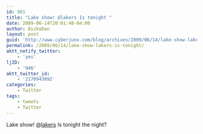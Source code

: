 ```yaml
---
id: 981
title: "Lake show! @lakers Is tonight "
date: 2009-06-14T20:01:48-04:00
author: DizkoDan
layout: post
guid: 'http://www.cyberjunx.com/blog/archives/2009/06/14/lake-show-lakers-is-tonight/'
permalink: /2009/06/14/lake-show-lakers-is-tonight/
aktt_notify_twitter:
    - 'yes'
ljID:
    - '946'
aktt_twitter_id:
    - '2170943092'
categories:
    - Twitter
tags:
    - tweets
    - Twitter
---
```


Lake show! @[lakers](http://twitter.com/lakers) Is tonight the night?